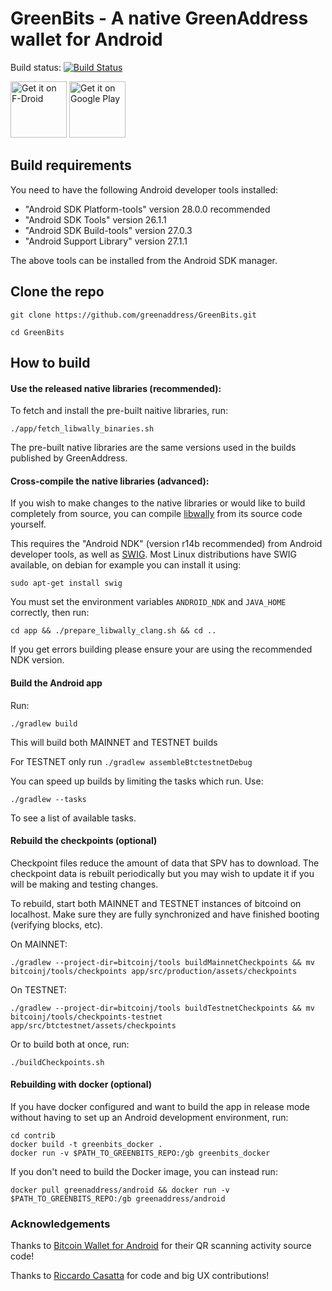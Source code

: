 # GreenBits - A native GreenAddress wallet for Android

Build status: [![Build Status](https://travis-ci.org/greenaddress/GreenBits.png?branch=master)](https://travis-ci.org/greenaddress/GreenBits)

<a href="https://f-droid.org/packages/com.greenaddress.greenbits_android_wallet/" target="_blank">
<img src="https://f-droid.org/badge/get-it-on.png" alt="Get it on F-Droid" height="90"/></a>
<a href="https://play.google.com/store/apps/details?id=com.greenaddress.greenbits_android_wallet" target="_blank">
<img src="https://play.google.com/intl/en_us/badges/images/generic/en-play-badge.png" alt="Get it on Google Play" height="90"/></a>

## Build requirements

You need to have the following Android developer tools installed:

- "Android SDK Platform-tools" version 28.0.0 recommended
- "Android SDK Tools" version 26.1.1
- "Android SDK Build-tools" version 27.0.3
- "Android Support Library" version 27.1.1

The above tools can be installed from the Android SDK manager.

## Clone the repo

`git clone https://github.com/greenaddress/GreenBits.git`

`cd GreenBits`

## How to build

#### Use the released native libraries (recommended):

To fetch and install the pre-built naitive libraries, run:

`./app/fetch_libwally_binaries.sh`

The pre-built native libraries are the same versions used in the builds
published by GreenAddress.

#### Cross-compile the native libraries (advanced):

If you wish to make changes to the native libraries or would like to build
completely from source, you can compile
[libwally](https://github.com/ElementsProject/libwally-core)
from its source code yourself.

This requires the "Android NDK" (version r14b recommended) from Android
developer tools, as well as [SWIG](http://www.swig.org/). Most Linux
distributions have SWIG available, on debian for example you can install it
using:

`sudo apt-get install swig`

You must set the environment variables `ANDROID_NDK` and `JAVA_HOME`
correctly, then run:

`cd app && ./prepare_libwally_clang.sh && cd ..`

If you get errors building please ensure your are using the recommended NDK
version.

#### Build the Android app

Run:

`./gradlew build`

This will build both MAINNET and TESTNET builds

For TESTNET only run `./gradlew assembleBtctestnetDebug`

You can speed up builds by limiting the tasks which run. Use:

`./gradlew --tasks`

To see a list of available tasks.

#### Rebuild the checkpoints (optional)

Checkpoint files reduce the amount of data that SPV has to download. The
checkpoint data is rebuilt periodically but you may wish to update it if
you will be making and testing changes.

To rebuild, start both MAINNET and TESTNET instances of bitcoind on
localhost. Make sure they are fully synchronized and have finished
booting (verifying blocks, etc).

On MAINNET:

`./gradlew --project-dir=bitcoinj/tools buildMainnetCheckpoints && mv bitcoinj/tools/checkpoints app/src/production/assets/checkpoints`

On TESTNET:

`./gradlew --project-dir=bitcoinj/tools buildTestnetCheckpoints && mv bitcoinj/tools/checkpoints-testnet app/src/btctestnet/assets/checkpoints`

Or to build both at once, run:

`./buildCheckpoints.sh`

#### Rebuilding with docker (optional)

If you have docker configured and want to build the app in release mode
without having to set up an Android development environment, run:

```
cd contrib
docker build -t greenbits_docker .
docker run -v $PATH_TO_GREENBITS_REPO:/gb greenbits_docker
```

If you don't need to build the Docker image, you can instead run:

`docker pull greenaddress/android && docker run -v $PATH_TO_GREENBITS_REPO:/gb greenaddress/android`


### Acknowledgements

Thanks to [Bitcoin Wallet for Android](https://github.com/schildbach/bitcoin-wallet) for their QR scanning activity source code!

Thanks to [Riccardo Casatta](https://github.com/RCasatta) for code and big UX contributions!
